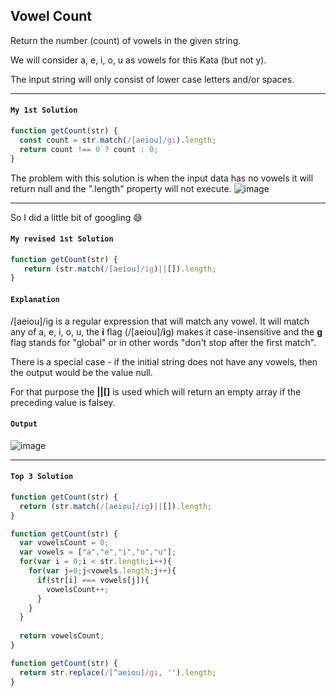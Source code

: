 ## Vowel Count

Return the number (count) of vowels in the given string.

We will consider a, e, i, o, u as vowels for this Kata (but not y).

The input string will only consist of lower case letters and/or spaces.

---
#### `My 1st Solution`
```JavaScript
function getCount(str) {
  const count = str.match(/[aeiou]/gi).length;
  return count !== 0 ? count : 0;
}
```
The problem with this solution is when the input data has no vowels it will return null and the ".length" property will not execute.
![image](https://user-images.githubusercontent.com/99033220/170183182-2c648752-f63b-46d2-984e-b3d49b9ed3c4.png)

---
So I did a little bit of googling 😅
#### `My revised 1st Solution`
```JavaScript
function getCount(str) {
   return (str.match(/[aeiou]/ig)||[]).length;
}
```
#### `Explanation`
/[aeiou]/ig is a regular expression that will match any vowel. It will match any of a, e, i, o, u, 
the **i** flag (/[aeiou]/**i**g) makes it case-insensitive and the **g** flag stands for "global" or in other
words "don't stop after the first match".

There is a special case - if the initial string does not have any vowels, then the output would be the value null.

For that purpose the **||[]** is used which will return an empty array if the preceding value is falsey.

#### `Output`
![image](https://user-images.githubusercontent.com/99033220/170183674-18161d7c-1205-4d49-b0de-4c76216d5dbf.png)

---
#### `Top 3 Solution`
```JavaScript
function getCount(str) {
  return (str.match(/[aeiou]/ig)||[]).length;
}
```
```JavaScript
function getCount(str) {
  var vowelsCount = 0;
  var vowels = ["a","e","i","o","u"];
  for(var i = 0;i < str.length;i++){
    for(var j=0;j<vowels.length;j++){
      if(str[i] === vowels[j]){
        vowelsCount++;
      }
    }
  }
  
  return vowelsCount;
}
```
```JavaScript
function getCount(str) {
  return str.replace(/[^aeiou]/gi, '').length;
}
```
